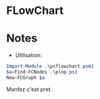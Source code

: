 # FLowChart

# Notes
- Utilisation:
```powershell
Import-Module .\psflowchart.psm1
$a=Find-FCNodes .\plop.ps1
New-FCGraph $a
```
Manfez c'est pret.
